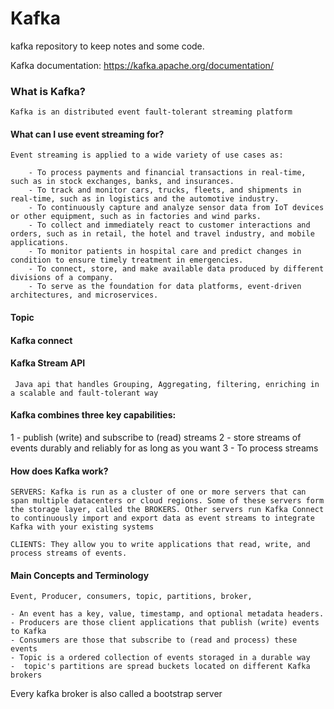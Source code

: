 # Kafka
kafka repository to keep notes and some code.

Kafka documentation: https://kafka.apache.org/documentation/

### What is Kafka?
    Kafka is an distributed event fault-tolerant streaming platform

#### What can I use event streaming for?
    Event streaming is applied to a wide variety of use cases as:

        - To process payments and financial transactions in real-time, such as in stock exchanges, banks, and insurances.
        - To track and monitor cars, trucks, fleets, and shipments in real-time, such as in logistics and the automotive industry.
        - To continuously capture and analyze sensor data from IoT devices or other equipment, such as in factories and wind parks.
        - To collect and immediately react to customer interactions and orders, such as in retail, the hotel and travel industry, and mobile applications.
        - To monitor patients in hospital care and predict changes in condition to ensure timely treatment in emergencies.
        - To connect, store, and make available data produced by different divisions of a company.
        - To serve as the foundation for data platforms, event-driven architectures, and microservices.


#### Topic


#### Kafka connect


#### Kafka Stream API
     Java api that handles Grouping, Aggregating, filtering, enriching in a scalable and fault-tolerant way


#### Kafka combines three key capabilities:
1 - publish (write) and subscribe to (read) streams
2 - store streams of events durably and reliably for as long as you want
3 - To process streams

#### How does Kafka work?

    SERVERS: Kafka is run as a cluster of one or more servers that can span multiple datacenters or cloud regions. Some of these servers form the storage layer, called the BROKERS. Other servers run Kafka Connect to continuously import and export data as event streams to integrate Kafka with your existing systems

    CLIENTS: They allow you to write applications that read, write, and process streams of events.

#### Main Concepts and Terminology
    Event, Producer, consumers, topic, partitions, broker, 

    - An event has a key, value, timestamp, and optional metadata headers.
    - Producers are those client applications that publish (write) events to Kafka
    - Consumers are those that subscribe to (read and process) these events
    - Topic is a ordered collection of events storaged in a durable way
    -  topic's partitions are spread buckets located on different Kafka brokers



Every kafka broker is also called a bootstrap server





